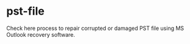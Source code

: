 pst-file
========

Check here process to repair corrupted or damaged PST file using MS Outlook recovery software.
